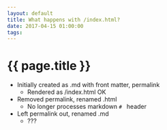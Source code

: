 ```yaml
---
layout: default
title: What happens with /index.html?
date: 2017-04-15 01:00:00
tags:
---
```


# {{ page.title }}

* Initially created as .md with front matter, permalink
  * Rendered as /index.html OK
* Removed permalink, renamed .html
  * No longer processes markdown `# ` header
* Left permalink out, renamed .md
  * ???
